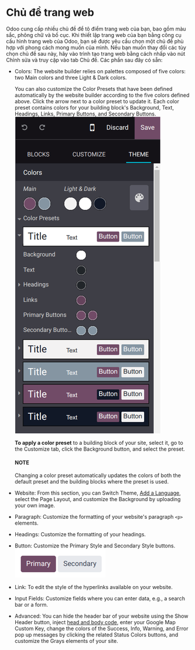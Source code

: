 # Chủ đề trang web

Odoo cung cấp nhiều chủ đề để tô điểm trang web của bạn, bao gồm màu sắc, phông chữ và bố cục. Khi thiết lập trang web của bạn bằng công cụ cấu hình trang web của Odoo, bạn sẽ được yêu cầu chọn một chủ đề phù hợp với phong cách mong muốn của mình. Nếu bạn muốn thay đổi các tùy chọn chủ đề sau này, hãy vào trình tạo trang web bằng cách nhấp vào nút Chỉnh sửa và truy cập vào tab Chủ đề. Các phần sau đây có sẵn:

- Colors: The website builder relies on palettes composed of five colors: two
  Main colors and three Light & Dark colors.

  You can also customize the Color Presets that have been defined automatically by the
  website builder according to the five colors defined above. Click the arrow next to a color preset
  to update it. Each color preset contains colors for your building block's Background,
  Text, Headings, Links, Primary Buttons, and
  Secondary Buttons.
  ![select the colors of your website](themes/colors.png)

  **To apply a color preset** to a building block of your site, select it, go to the
  Customize tab, click the Background button, and select the preset.

  #### NOTE
  Changing a color preset automatically updates the colors of both the default preset and the
  building blocks where the preset is used.
- Website: From this section, you can Switch Theme,
  [Add a Language](../configuration/translate.md), select the Page Layout, and
  customize the Background by uploading your own image.
- Paragraph: Customize the formatting of your website's paragraph `<p>` elements.
- Headings: Customize the formatting of your headings.
- Button: Customize the Primary Style and Secondary Style
  buttons.
  ![Two types of buttons in Odoo](themes/buttons.png)
- Link: To edit the style of the hyperlinks available on your website.
- Input Fields: Customize fields where you can enter data, e.g., a search bar or a form.
- Advanced: You can hide the header bar of your website using the
  Show Header button, inject [head and body code](../reporting/analytics.md#analytics-google-tag-manager),
  enter your Google Map Custom Key, change the colors of the Success,
  Info, Warning, and Error pop up messages by clicking the
  related Status Colors buttons, and customize the Grays elements of your
  site.
